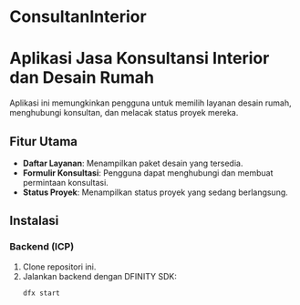 # ConsultanInterior

# Aplikasi Jasa Konsultansi Interior dan Desain Rumah

Aplikasi ini memungkinkan pengguna untuk memilih layanan desain rumah, menghubungi konsultan, dan melacak status proyek mereka.

## Fitur Utama
- **Daftar Layanan**: Menampilkan paket desain yang tersedia.
- **Formulir Konsultasi**: Pengguna dapat menghubungi dan membuat permintaan konsultasi.
- **Status Proyek**: Menampilkan status proyek yang sedang berlangsung.

## Instalasi

### Backend (ICP)
1. Clone repositori ini.
2. Jalankan backend dengan DFINITY SDK:
   ```bash
   dfx start
